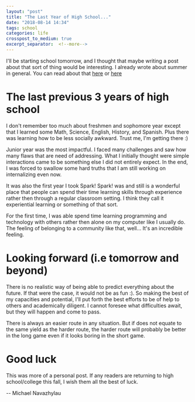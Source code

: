 ```yaml
---
layout: "post"
title: "The Last Year of High School..."
date: "2018-08-14 14:34"
tags: school
categories: life
crosspost_to_medium: true
excerpt_separator:  <!--more-->
---
```


I'll be starting school tomorrow, and I thought that maybe writing a post about that sort of thing would be interesting. I already wrote about summer in general. You can read about that [here](https://medium.com/@mechasparrow/summer-vacation-2018-c1c2d4669ad1) or [here](https://mechasparrow.github.io//life/2018/07/25/summer-vacation-2018.html)

# The last previous 3 years of high school

I don't remember too much about freshmen and sophomore year except that I learned some Math, Science, English, History, and Spanish. Plus there was learning how to be less socially awkward. Trust me, I'm getting there :)

Junior year was the most impactful. I faced many challenges and saw how many flaws that are need of addressing. What I initially thought were simple interactions came to be something else I did not entirely expect. In the end, I was forced to swallow some hard truths that I am still working on internalizing even now.

It was also the first year I took Spark! Spark! was and still is a wonderful place that people can spend their time learning skills through experience rather then through a regular classroom setting. I think they call it experiential learning or something of that sort.

For the first time, I was able spend time learning programming and technology with others rather then alone on my computer like I usually do. The feeling of belonging to a community like that, well... It's an incredible feeling.

# Looking forward (i.e tomorrow and beyond)

There is no realistic way of being able to predict everything about the future. If that were the case, it would not be as fun :). So making the best of my capacities and potential, I'll put forth the best efforts to be of help to others and academically diligent. I cannot foresee what difficulties await, but they will happen and come to pass.

There is always an easier route in any situation. But if does not equate to the same yield as the harder route, the harder route will probably be better in the long game even if it looks boring in the short game.

# Good luck

This was more of a personal post. If any readers are returning to high school/college this fall, I wish them all the best of luck.

-- Michael Navazhylau
